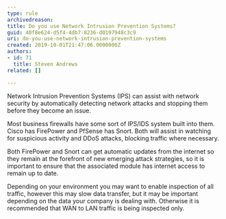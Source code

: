 ```yaml
---
type: rule
archivedreason: 
title: Do you use Network Intrusion Prevention Systems?
guid: 40f8e624-d5f4-4db7-8236-d0197948c3c9
uri: do-you-use-network-intrusion-prevention-systems
created: 2019-10-01T21:47:06.0000000Z
authors:
- id: 71
  title: Steven Andrews
related: []

---
```


Network Intrusion Prevention Systems (IPS) can assist with network security by automatically detecting network attacks and stopping them before they become an issue.




<!--endintro-->

Most business firewalls have some sort of IPS/IDS system built into them. Cisco has FirePower and PfSense has Snort. Both will assist in watching for suspicious activity and DDoS attacks, blocking traffic where necessary.



Both FirePower and Snort can get automatic updates from the internet so they remain at the forefront of new emerging attack strategies, so it is important to ensure that the associated module has internet access to remain up to date.



Depending on your environment you may want to enable inspection of all traffic, however this may slow data transfer, but it may be important depending on the data your company is dealing with. Otherwise it is recommended that WAN to LAN traffic is being inspected only.
